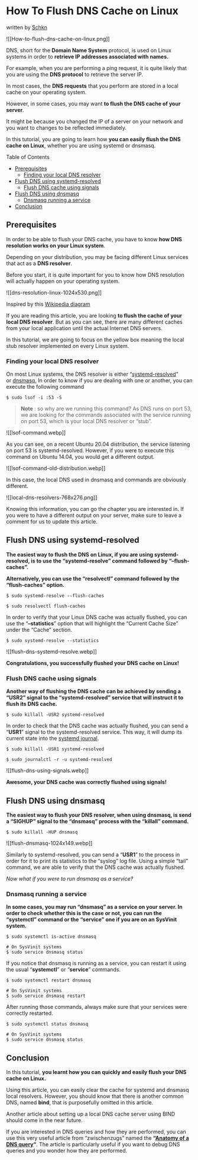 # How To Flush DNS Cache on Linux

written by [Schkn](https://devconnected.com/author/schkn/)

![[How-to-flush-dns-cache-on-linux.png]]

DNS, short for the **Domain Name System** protocol, is used on Linux systems in order to **retrieve IP addresses associated with names.**

For example, when you are performing a ping request, it is quite likely that you are using the **DNS protocol** to retrieve the server IP.

In most cases, the **DNS requests** that you perform are stored in a local cache on your operating system.

However, in some cases, you may want **to flush the DNS cache of your server**.

It might be because you changed the IP of a server on your network and you want to changes to be reflected immediately.

In this tutorial, you are going to learn how **you can easily flush the DNS cache on Linux**, whether you are using systemd or dnsmasq.

Table of Contents

[](https://devconnected.com/how-to-flush-dns-cache-on-linux/#)

- [Prerequisites](https://devconnected.com/how-to-flush-dns-cache-on-linux/#Prerequisites "Prerequisites")
    - [Finding your local DNS resolver](https://devconnected.com/how-to-flush-dns-cache-on-linux/#Finding_your_local_DNS_resolver "Finding your local DNS resolver")
- [Flush DNS using systemd-resolved](https://devconnected.com/how-to-flush-dns-cache-on-linux/#Flush_DNS_using_systemd-resolved "Flush DNS using systemd-resolved")
    - [Flush DNS cache using signals](https://devconnected.com/how-to-flush-dns-cache-on-linux/#Flush_DNS_cache_using_signals "Flush DNS cache using signals")
- [Flush DNS using dnsmasq](https://devconnected.com/how-to-flush-dns-cache-on-linux/#Flush_DNS_using_dnsmasq "Flush DNS using dnsmasq")
    - [Dnsmasq running a service](https://devconnected.com/how-to-flush-dns-cache-on-linux/#Dnsmasq_running_a_service "Dnsmasq running a service")
- [Conclusion](https://devconnected.com/how-to-flush-dns-cache-on-linux/#Conclusion "Conclusion")

## Prerequisites

In order to be able to flush your DNS cache, you have to know **how DNS resolution works on your Linux system**.

Depending on your distribution, you may be facing different Linux services that act as a **DNS resolver**.

Before you start, it is quite important for you to know how DNS resolution will actually happen on your operating system.

![[dns-resolution-linux-1024x530.png]]

Inspired by this [Wikipedia diagram](https://en.wikipedia.org/wiki/Domain_Name_System#/media/File:DNS_in_the_real_world.svg)

If you are reading this article, you are looking **to flush the cache of your local DNS resolver**. But as you can see, there are many different caches from your local application until the actual Internet DNS servers.

In this tutorial, we are going to focus on the yellow box meaning the local stub resolver implemented on every Linux system.

### Finding your local DNS resolver

On most Linux systems, the DNS resolver is either “[systemd-resolved](https://wiki.archlinux.org/index.php/Systemd-resolved)” or [dnsmasq.](https://en.wikipedia.org/wiki/Dnsmasq) In order to know if you are dealing with one or another, you can execute the following command

```
$ sudo lsof -i :53 -S
```

> **Note** : so why are we running this command? As DNS runs on port 53, we are looking for the commands associated with the service running on port 53, which is your local DNS resolver or “stub”.

![[lsof-command.webp]]

As you can see, on a recent Ubuntu 20.04 distribution, the service listening on port 53 is systemd-resolved. However, if you were to execute this command on Ubuntu 14.04, you would get a different output.

![[lsof-command-old-distribution.webp]]

In this case, the local DNS used in dnsmasq and commands are obviously different.

![[local-dns-resolvers-768x276.png]]

Knowing this information, you can go the chapter you are interested in. If you were to have a different output on your server, make sure to leave a comment for us to update this article.

## Flush DNS using systemd-resolved

**The easiest way to flush the DNS on Linux, if you are using systemd-resolved, is to use the “systemd-resolve” command followed by “–flush-caches”.**

**Alternatively, you can use the “resolvectl” command followed by the “flush-caches” option.**

```
$ sudo systemd-resolve --flush-caches

$ sudo resolvectl flush-caches
```

In order to verify that your Linux DNS cache was actually flushed, you can use the “**–statistics**” option that will highlight the “Current Cache Size” under the “Cache” section.

```
$ sudo systemd-resolve --statistics
```

![[flush-dns-systemd-resolve.webp]]

**Congratulations, you successfully flushed your DNS cache on Linux!**

### Flush DNS cache using signals

**Another way of flushing the DNS cache can be achieved by sending a “USR2” signal to the “systemd-resolved” service that will instruct it to flush its DNS cache.**

```
$ sudo killall -USR2 systemd-resolved
```

In order to check that the DNS cache was actually flushed, you can send a “**USR1**” signal to the systemd-resolved service. This way, it will dump its current state into the [systemd journal](https://devconnected.com/linux-logging-complete-guide/).

```
$ sudo killall -USR1 systemd-resolved

$ sudo journalctl -r -u systemd-resolved
```

![[flush-dns-using-signals.webp]]

**Awesome, your DNS cache was correctly flushed using signals!**

## Flush DNS using dnsmasq

**The easiest way to flush your DNS resolver, when using dnsmasq, is send a “SIGHUP” signal to the “dnsmasq” process with the “killall” command.**

```
$ sudo killall -HUP dnsmasq
```

![[flush-dnsmasq-1024x149.webp]]

Similarly to systemd-resolved, you can send a “**USR1**” to the process in order for it to print its statistics to the “syslog” log file. Using a simple “tail” command, we are able to verify that the DNS cache was actually flushed.

_Now what if you were to run dnsmasq as a service?_

### Dnsmasq running a service

**In some cases, you may run “dnsmasq” as a service on your server. In order to check whether this is the case or not, you can run the “systemctl” command or the “service” one if you are on an SysVinit system.**

```
$ sudo systemctl is-active dnsmasq

# On SysVinit systems
$ sudo service dnsmasq status
```

If you notice that dnsmasq is running as a service, you can restart it using the usual “**systemctl**” or “**service**” commands.

```
$ sudo systemctl restart dnsmasq

# On SysVinit systems
$ sudo service dnsmasq restart
```

After running those commands, always make sure that your services were correctly restarted.

```
$ sudo systemctl status dnsmasq

# On SysVinit systems
$ sudo service dnsmasq status
```

## Conclusion

In this tutorial, **you learnt how you can quickly and easily flush your DNS cache on Linux.**

Using this article, you can easily clear the cache for systemd and dnsmasq local resolvers. However, you should know that there is another common DNS, named **bind**, that is purposefully omitted in this article.

Another article about setting up a local DNS cache server using BIND should come in the near future.

If you are interested in DNS queries and how they are performed, you can use this very useful article from “zwischenzugs” named the **“**[**Anatomy of a DNS query**](https://zwischenzugs.com/2018/06/08/anatomy-of-a-linux-dns-lookup-part-i/)**“**. The article is particularly useful if you want to debug DNS queries and you wonder how they are performed.